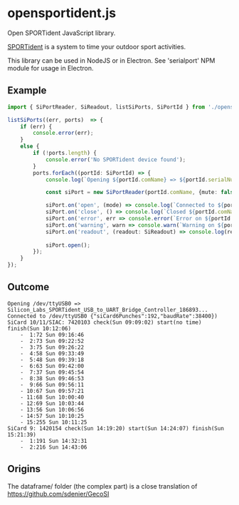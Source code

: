 # opensportident.js
Open SPORTident JavaScript library.

[SPORTident](https://www.sportident.com/) is a system to time your outdoor sport activities. 

This library can be used in NodeJS or in Electron. See 'serialport' NPM module for usage in Electron.

## Example

```typescript
import { SiPortReader, SiReadout, listSiPorts, SiPortId } from './opensportident';

listSiPorts((err, ports)  => {
    if (err) {
        console.error(err);
    }
    else {
        if (!ports.length) {
            console.error('No SPORTident device found');
        }
        ports.forEach((portId: SiPortId) => {
            console.log(`Opening ${portId.comName} => ${portId.serialNumber}...`);

            const siPort = new SiPortReader(portId.comName, {mute: false});

            siPort.on('open', (mode) => console.log(`Connected to ${portId.comName} ${JSON.stringify(mode)})`));
            siPort.on('close', () => console.log(`Closed ${portId.comName} => ${portId.serialNumber}`));
            siPort.on('error', err => console.error(`Error on ${portId.comName}: ${err}`));
            siPort.on('warning', warn => console.warn(`Warning on ${portId.comName}: ${warn}`));
            siPort.on('readout', (readout: SiReadout) => console.log(readout.toDebugString()));
            
            siPort.open();
        });
    }
});
```

## Outcome
```
Opening /dev/ttyUSB0 => Silicon_Labs_SPORTident_USB_to_UART_Bridge_Controller_186893...
Connected to /dev/ttyUSB0 {"siCard6Punches":192,"baudRate":38400})
SiCard 10/11/SIAC: 7420103 check(Sun 09:09:02) start(no time) finish(Sun 10:12:06)
    -  1:72 Sun 09:16:46
    -  2:73 Sun 09:22:52
    -  3:75 Sun 09:26:22
    -  4:58 Sun 09:33:49
    -  5:48 Sun 09:39:18
    -  6:63 Sun 09:42:00
    -  7:37 Sun 09:45:54
    -  8:38 Sun 09:46:53
    -  9:66 Sun 09:56:11
    - 10:67 Sun 09:57:21
    - 11:68 Sun 10:00:40
    - 12:69 Sun 10:03:44
    - 13:56 Sun 10:06:56
    - 14:57 Sun 10:10:25
    - 15:255 Sun 10:11:25
SiCard 9: 1420154 check(Sun 14:19:20) start(Sun 14:24:07) finish(Sun 15:21:39)
    -  1:191 Sun 14:32:31
    -  2:216 Sun 14:43:06
```

## Origins
The dataframe/ folder (the complex part) is a close translation of https://github.com/sdenier/GecoSI
